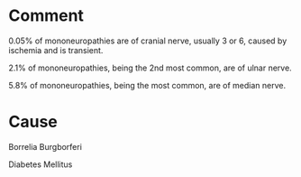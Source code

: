 # Comment

0.05% of mononeuropathies are of cranial nerve, usually 3 or 6, caused by ischemia and is transient.

2.1% of mononeuropathies, being the 2nd most common, are of ulnar nerve.

5.8% of mononeuropathies, being the most common, are of median nerve.

# Cause

Borrelia Burgborferi

Diabetes Mellitus
